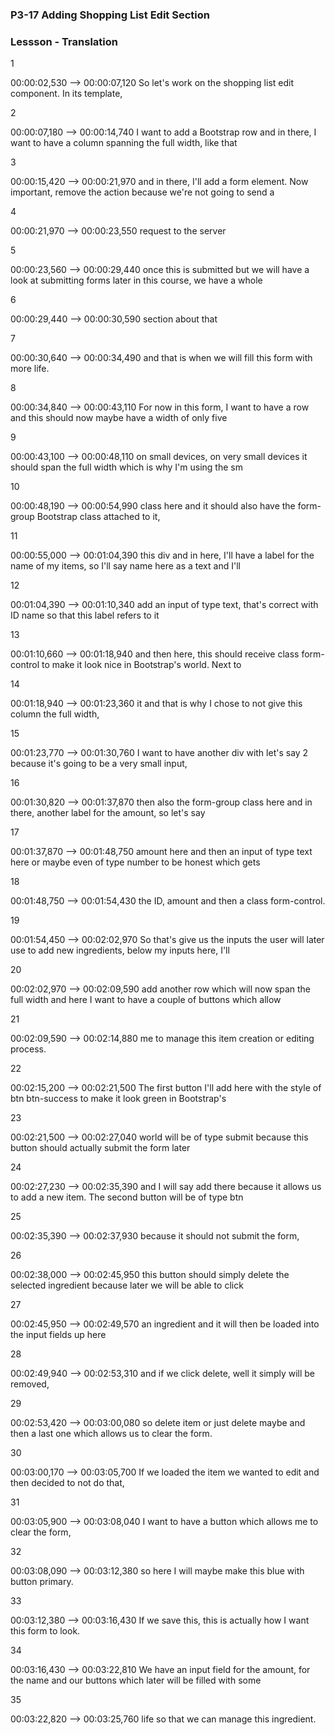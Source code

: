 
### P3-17 Adding Shopping List Edit Section

### Lessson - Translation
1

00:00:02,530  -->  00:00:07,120
So let's work on the shopping list edit component. In its template,

2

00:00:07,180  -->  00:00:14,740
I want to add a Bootstrap row and in there, I want to have a column spanning the full width, like that

3

00:00:15,420  -->  00:00:21,970
and in there, I'll add a form element. Now important, remove the action because we're not going to send a

4

00:00:21,970  -->  00:00:23,550
request to the server

5

00:00:23,560  -->  00:00:29,440
once this is submitted but we will have a look at submitting forms later in this course, we have a whole

6

00:00:29,440  -->  00:00:30,590
section about that

7

00:00:30,640  -->  00:00:34,490
and that is when we will fill this form with more life.

8

00:00:34,840  -->  00:00:43,110
For now in this form, I want to have a row and this should now maybe have a width of only five

9

00:00:43,100  -->  00:00:48,110
on small devices, on very small devices it should span the full width which is why I'm using the sm

10

00:00:48,190  -->  00:00:54,990
class here and it should also have the form-group Bootstrap class attached to it,

11

00:00:55,000  -->  00:01:04,390
this div and in here, I'll have a label for the name of my items, so I'll say name here as a text and I'll

12

00:01:04,390  -->  00:01:10,340
add an input of type text, that's correct with ID name so that this label refers to it

13

00:01:10,660  -->  00:01:18,940
and then here, this should receive class form-control to make it look nice in Bootstrap's world. Next to

14

00:01:18,940  -->  00:01:23,360
it and that is why I chose to not give this column the full width,

15

00:01:23,770  -->  00:01:30,760
I want to have another div with let's say 2 because it's going to be a very small input,

16

00:01:30,820  -->  00:01:37,870
then also the form-group class here and in there, another label for the amount, so let's say

17

00:01:37,870  -->  00:01:48,750
amount here and then an input of type text here or maybe even of type number to be honest which gets

18

00:01:48,750  -->  00:01:54,430
the ID, amount and then a class form-control.

19

00:01:54,450  -->  00:02:02,970
So that's give us the inputs the user will later use to add new ingredients, below my inputs here, I'll

20

00:02:02,970  -->  00:02:09,590
add another row which will now span the full width and here I want to have a couple of buttons which allow

21

00:02:09,590  -->  00:02:14,880
me to manage this item creation or editing process.

22

00:02:15,200  -->  00:02:21,500
The first button I'll add here with the style of btn btn-success to make it look green in Bootstrap's

23

00:02:21,500  -->  00:02:27,040
world will be of type submit because this button should actually submit the form later

24

00:02:27,230  -->  00:02:35,390
and I will say add there because it allows us to add a new item. The second button will be of type btn

25

00:02:35,390  -->  00:02:37,930
because it should not submit the form,

26

00:02:38,000  -->  00:02:45,950
this button should simply delete the selected ingredient because later we will be able to click

27

00:02:45,950  -->  00:02:49,570
an ingredient and it will then be loaded into the input fields up here

28

00:02:49,940  -->  00:02:53,310
and if we click delete, well it simply will be removed,

29

00:02:53,420  -->  00:03:00,080
so delete item or just delete maybe and then a last one which allows us to clear the form.

30

00:03:00,170  -->  00:03:05,700
If we loaded the item we wanted to edit and then decided to not do that,

31

00:03:05,900  -->  00:03:08,040
I want to have a button which allows me to clear the form,

32

00:03:08,090  -->  00:03:12,380
so here I will maybe make this blue with button primary.

33

00:03:12,380  -->  00:03:16,430
If we save this, this is actually how I want this form to look.

34

00:03:16,430  -->  00:03:22,810
We have an input field for the amount, for the name and our buttons which later will be filled with some

35

00:03:22,820  -->  00:03:25,760
life so that we can manage this ingredient.
